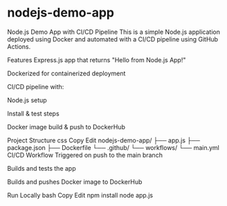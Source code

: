 # nodejs-demo-app
Node.js Demo App with CI/CD Pipeline
This is a simple Node.js application deployed using Docker and automated with a CI/CD pipeline using GitHub Actions.

 Features
Express.js app that returns "Hello from Node.js App!"

Dockerized for containerized deployment

CI/CD pipeline with:

Node.js setup

Install & test steps

Docker image build & push to DockerHub

Project Structure
css
Copy
Edit
nodejs-demo-app/
├── app.js
├── package.json
├── Dockerfile
└── .github/
    └── workflows/
        └── main.yml
CI/CD Workflow
Triggered on push to the main branch

Builds and tests the app

Builds and pushes Docker image to DockerHub

 Run Locally
bash
Copy
Edit
npm install
node app.js

